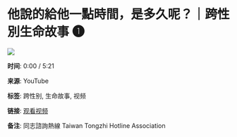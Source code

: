 # 他說的給他一點時間，是多久呢？｜跨性別生命故事 ➊

![](https://i.ytimg.com/an/zvxXF5tQuqKtJSkTc7kxLw/featured_channel.jpg?v=601bd8c2)

**时间**: 0:00 / 5:21

**来源**: YouTube

**标签**: 跨性别, 生命故事, 视频

**链接**: [观看视频](https://www.youtube.com/watch?v=你的视频链接)

**备注**: 同志諮詢熱線 Taiwan Tongzhi Hotline Association